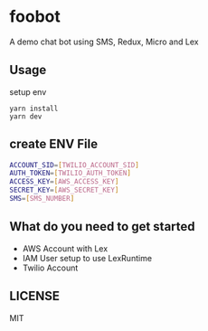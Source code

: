 # foobot

A demo chat bot using SMS, Redux, Micro and Lex

## Usage

setup env

```
yarn install
yarn dev
```

## create ENV File

``` sh
ACCOUNT_SID=[TWILIO_ACCOUNT_SID]
AUTH_TOKEN=[TWILIO_AUTH_TOKEN]
ACCESS_KEY=[AWS_ACCESS_KEY]
SECRET_KEY=[AWS_SECRET_KEY]
SMS=[SMS_NUMBER]
```

## What do you need to get started

* AWS Account with Lex
* IAM User setup to use LexRuntime
* Twilio Account

## LICENSE

MIT
